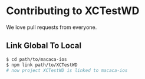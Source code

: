 # Contributing to XCTestWD

We love pull requests from everyone.

## Link Global To Local

``` bash
$ cd path/to/macaca-ios
$ npm link path/to/XCTestWD
# now project XCTestWD is linked to macaca-ios
```
